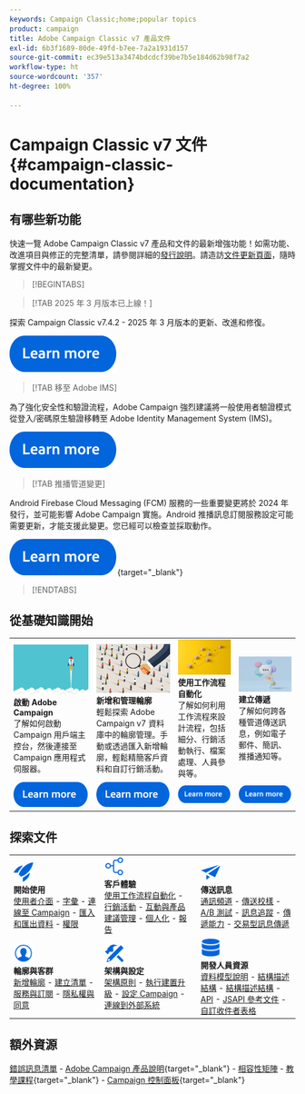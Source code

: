 ```yaml
---
keywords: Campaign Classic;home;popular topics
product: campaign
title: Adobe Campaign Classic v7 產品文件
exl-id: 6b3f1689-80de-49fd-b7ee-7a2a1931d157
source-git-commit: ec39e513a3474bdcdcf39be7b5e184d62b98f7a2
workflow-type: ht
source-wordcount: '357'
ht-degree: 100%

---
```


# Campaign Classic v7 文件 {#campaign-classic-documentation}

<!--![](platform/using/assets/do-not-localize/banner_acc_doc.jpg) -->

## 有哪些新功能

快速一覽 Adobe Campaign Classic v7 產品和文件的最新增強功能！如需功能、改進項目與修正的完整清單，請參閱詳細的[發行說明](rn/using/latest-release.md)。請造訪[文件更新頁面](rn/using/documentation-updates.md)，隨時掌握文件中的最新變更。

>[!BEGINTABS]


>[!TAB 2025 年 3 月版本已上線！]

探索 Campaign Classic v7.4.2 - 2025 年 3 月版本的更新、改進和修復。

[![影像](assets/do-not-localize/learn-more-button.svg)](rn/using/latest-release.md)

>[!TAB 移至 Adobe IMS]

為了強化安全性和驗證流程，Adobe Campaign 強烈建議將一般使用者驗證模式從登入/密碼原生驗證移轉至 Adobe Identity Management System (IMS)。

[![影像](assets/do-not-localize/learn-more-button.svg)](technotes/using/ac-ims.md)


>[!TAB 推播管道變更]

Android Firebase Cloud Messaging (FCM) 服務的一些重要變更將於 2024 年發行，並可能影響 Adobe Campaign 實施。Android 推播訊息訂閱服務設定可能需要更新，才能支援此變更。您已經可以檢查並採取動作。

[![影像](assets/do-not-localize/learn-more-button.svg)](https://experienceleague.adobe.com/docs/campaign/technotes-ac/tn-new/push-technote.html?lang=zh-Hant){target="_blank"}


>[!ENDTABS]

## 從基礎知識開始

<table style="table-layout:fixed">
  <tr style="border: 0;">
    <td>
    <a href="platform/using/launching-adobe-campaign.md"><img src="assets/do-not-localize/start-launch.png"></a></a>
    <div><strong>啟動 Adobe Campaign</strong><br/>了解如何啟動 Campaign 用戶端主控台，然後連接至 Campaign 應用程式伺服器。</div>
    </td>
    <td>
    <a href="platform/using/about-profiles.md"><img src="assets/do-not-localize/start-profiles.png"></a>
    <div><strong>新增和管理輪廓</strong><br/>輕鬆探索 Adobe Campaign v7 資料庫中的輪廓管理。手動或透過匯入新增輪廓，輕鬆精簡客戶資料和自訂行銷活動。</div>
    </td>
    <td>
    <a href="workflow/using/about-workflows.md"><img src="assets/do-not-localize/start-workflows.jpeg"></a>
    <div><strong>使用工作流程自動化</strong><br/>了解如何利用工作流程來設計流程，包括細分、行銷活動執行、檔案處理、人員參與等。
    </div></td>
    <td>
    <a href="delivery/using/steps-about-delivery-creation-steps.md"><img src="assets/do-not-localize/start-deliveries.jpeg"></a>
    <div><strong>建立傳遞</strong><br/>了解如何跨各種管道傳送訊息，例如電子郵件、簡訊、推播通知等。</div>
    </td>
  </tr>
  <tr style="border: 0;">
    <td align="center"><a href="platform/using/launching-adobe-campaign.md"><img src="assets/do-not-localize/learn-more-button.svg"></a></td>
    <td align="center"><a href="platform/using/about-profiles.md"><img src="assets/do-not-localize/learn-more-button.svg"></a></td>
    <td align="center"><a href="workflow/using/about-workflows.md"><img src="assets/do-not-localize/learn-more-button.svg"></a></td>
    <td align="center"><a href="delivery/using/steps-about-delivery-creation-steps.md"><img src="assets/do-not-localize/learn-more-button.svg"></a></td>
    </tr>
</table>

## 探索文件

<table style="table-layout:auto">
  <tr style="border: 0;">
    <td>
      <img src="assets/do-not-localize/icon-start.svg" width="35px">
    <br/>
      <strong>開始使用</strong><br/><a href="platform/using/adobe-campaign-workspace.md">使用者介面</a> - <a href="platform/using/ac-glossary.md">字彙</a> - <a href="platform/using/launching-adobe-campaign.md">連線至 Campaign</a> - <a href="platform/using/get-started-data-import-export.md">匯入和匯出資料</a> - <a href="platform/using/access-management.md">權限</a>
    </td>
    <td>
      <img src="assets/do-not-localize/icon-experience.svg" width="35px">
    <br/>
      <strong>客戶體驗</strong><br/><a href="workflow/using/about-workflows.md">使用工作流程自動化</a> - <a href="campaign/using/setting-up-marketing-campaigns.md">行銷活動</a> - <a href="interaction/using/interaction-and-offer-management.md">互動與產品建議管理</a> - <a href="delivery/using/about-personalization.md">個人化</a> - <a href="reporting/using/about-adobe-campaign-reporting-tools.md">報告</a>
    </td>
    <td>
      <img src="assets/do-not-localize/icon-send.svg" width="35px">
    <br/>
      <strong>傳送訊息</strong><br/><a href="delivery/using/communication-channels.md">通訊頻道</a> - <a href="delivery/using/steps-about-delivery-creation-steps.md#sending-a-proof">傳送校樣</a> - <a href="delivery/using/get-started-a-b-testing.md">A/B 測試</a> - <a href="delivery/using/about-message-tracking.md">訊息追蹤</a> - <a href="delivery/using/about-deliverability.md">傳遞能力</a> - <a href="message-center/using/about-transactional-messaging.md">交易型訊息傳遞</a>
    </td>
  </tr>
  <tr style="border: 0;">
    <td>
      <img src="assets/do-not-localize/icon_profile-audience.svg" width="35px">
      <br/>
      <strong>輪廓與客群</strong><br/><a href="platform/using/adding-profiles.md">新增輪廓</a> - <a href="platform/using/creating-and-managing-lists.md">建立清單</a> - <a href="delivery/using/about-services-and-subscriptions.md">服務與訂閱</a> - <a href="platform/using/privacy-management.md">隱私權與同意</a>
    </td>
    <td>
      <img src="assets/do-not-localize/icon-configure.svg" width="35px">
      <br/>
      <strong>架構與設定</strong><br/><a href="production/using/general-architecture.md">架構原則</a> - <a href="production/using/build-upgrade.md">執行建置升級</a> - <a href="production/using/configuration.md">設定 Campaign</a> - <a href="installation/using/external-accounts.md">連線到外部系統</a>
    </td>
    <td>
      <img src="assets/do-not-localize/icon-dev.svg" width="35px">
      <br/>
      <strong>開發人員資源</strong><br/><a href="configuration/using/about-data-model.md">資料模型說明</a> - <a href="configuration/using/about-schema-reference.md">結構描述結構</a> - <a href="configuration/using/editing-forms.md">結構描述結構</a> - <a href="configuration/using/about-web-services.md">API</a> - <a href="https://experienceleague.adobe.com/developer/campaign-api/api/index.html?lang=zh-Hant">JSAPI 參考文件</a> - <a href="configuration/using/about-custom-recipient-table.md">自訂收件者表格</a>
    </td>
  </tr>
</table>

## 額外資源

[錯誤訊息清單](https://experienceleague.adobe.com/developer/campaign-errors/error_codes.html?lang=zh-Hant) - [Adobe Campaign 產品說明](https://helpx.adobe.com/tw/legal/product-descriptions/adobe-campaign-managed-cloud-services.html){target="_blank"} - [相容性矩陣](rn/using/compatibility-matrix.md) - [教學課程](https://experienceleague.adobe.com/docs/campaign-classic-learn/tutorials/overview.html?lang=zh-Hant){target="_blank"} - [Campaign 控制面板](https://experienceleague.adobe.com/docs/control-panel/using/discover-control-panel/key-features.html?lang=zh-Hant){target="_blank"}
